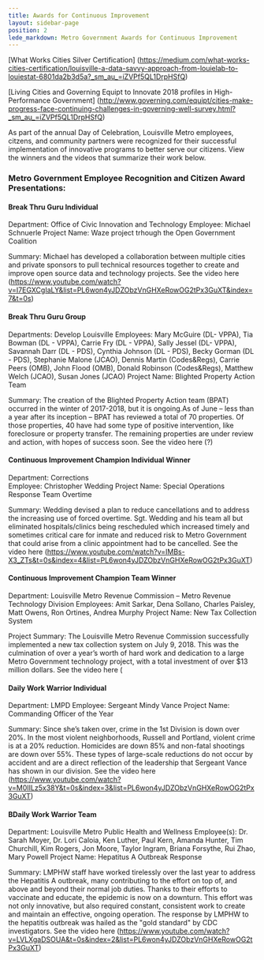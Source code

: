 ```yaml
---
title: Awards for Continuous Improvement
layout: sidebar-page
position: 2
lede_markdown: Metro Government Awards for Continuous Improvement
---
```


[What Works Cities Silver Certification] (https://medium.com/what-works-cities-certification/louisville-a-data-savvy-approach-from-louielab-to-louiestat-6801da2b3d5a?_sm_au_=iZVPf5QL1DrpHSfQ)

[Living Cities and Governing Equipt to Innovate 2018 profiles in High-Performance Government] (http://www.governing.com/equipt/cities-make-progress-face-continuing-challenges-in-governing-well-survey.html?_sm_au_=iZVPf5QL1DrpHSfQ)

As part of the annual Day of Celebration, Louisville Metro employees, citzens, and community partners were recognized for their successful implementation of innovative programs to better serve our citizens. View the winners and the videos that summarize their work below.

### Metro Government Employee Recognition and Citizen Award Presentations:

#### Break Thru Guru Individual
Department: Office of Civic Innovation and Technology 
Employee: Michael Schnuerle 
Project Name: Waze project trhough the Open Government Coalition  

Summary: Michael has developed a collaboration between multiple cities and private sponsors to pull technical resources together to create and improve open source data and technology projects. See the video here (https://www.youtube.com/watch?v=I7EGXCgIaLY&list=PL6won4yJDZObzVnGHXeRowOG2tPx3GuXT&index=7&t=0s) 

#### Break Thru Guru Group
Departments: Develop Louisville 
Employees: Mary McGuire (DL- VPPA), Tia Bowman (DL - VPPA), Carrie Fry (DL - VPPA), Sally Jessel (DL- VPPA), Savannah Darr (DL - PDS), Cynthia Johnson (DL - PDS), Becky Gorman (DL - PDS), Stephanie Malone (JCAO), Dennis Martin (Codes&Regs), Carrie Peers (OMB), John Flood (OMB), Donald Robinson (Codes&Regs), Matthew Welch (JCAO), Susan Jones (JCAO)
Project Name: Blighted Property Action Team  

Summary: The creation of the Blighted Property Action team (BPAT) occurred in the winter of 2017-2018, but it is ongoing.As of June – less than a year after its inception – BPAT has reviewed a total of 70 properties. Of those properties, 40 have had some type of positive intervention, like foreclosure or property transfer. The remaining properties are under review and action, with hopes of success soon. See the video here (?)

#### Continuous Improvement Champion Individual Winner
Department: Corrections  
Employee: Christopher Wedding
Project Name: Special Operations Response Team Overtime 

Summary: Wedding devised a plan to reduce cancellations and to address the increasing use of forced overtime. Sgt. Wedding and his team all but eliminated hospitals/clinics being rescheduled which increased timely and sometimes critical care for inmate and reduced risk to Metro Government that could arise from a clinic appointment had to be cancelled. See the video here (https://www.youtube.com/watch?v=IMBs-X3_ZTs&t=0s&index=4&list=PL6won4yJDZObzVnGHXeRowOG2tPx3GuXT)

#### Continuous Improvement Champion Team Winner
Department: Louisville Metro Revenue Commission – Metro Revenue Technology Division
Employees: Amit Sarkar, Dena Sollano, Charles Paisley, Matt Owens, Ron Ortines, Andrea Murphy 
Project Name: New Tax Collection System 

Project Summary: The Louisville Metro Revenue Commission successfully implemented a new tax collection system on July 9, 2018.  This was the culmination of over a year’s worth of hard work and dedication to a large Metro Government technology project, with a total investment of over $13 million dollars. See the video here (

#### Daily Work Warrior Individual
Department: LMPD
Employee: Sergeant Mindy Vance
Project Name:  Commanding Officer of the Year

Summary: Since she’s taken over, crime in the 1st Division is down over 20%. In the most violent neighborhoods, Russell and Portland, violent crime is at a 20% reduction.  Homicides are down 85% and non-fatal shootings are down over 55%. These types of large-scale reductions do not occur by accident and are a direct reflection of the leadership that Sergeant Vance has shown in our division.  See the video here (https://www.youtube.com/watch?v=M0IILz5x38Y&t=0s&index=3&list=PL6won4yJDZObzVnGHXeRowOG2tPx3GuXT)

#### BDaily Work Warrior Team
Department: Louisville Metro Public Health and Wellness
Employee(s): Dr. Sarah Moyer, Dr. Lori Caloia, Ken Luther, Paul Kern, Amanda Hunter, Tim Churchill, Kim Rogers, Jon Moore, Taylor Ingram, Briana Forsythe, Rui Zhao, Mary Powell 
Project Name: Hepatitus A Outbreak Response  

Summary: LMPHW staff have worked tirelessly over the last year to address the Hepatitis A outbreak, many contributing to the effort on top of, and above and beyond their normal job duties.  Thanks to their efforts to vaccinate and educate, the epidemic is now on a downturn. This effort was not only innovative, but also required constant, consistent work to create and maintain an effective, ongoing operation. The response by LMPHW to the hepatitis outbreak was hailed as the "gold standard" by CDC investigators. See the video here (https://www.youtube.com/watch?v=LVLXgaDSOUA&t=0s&index=2&list=PL6won4yJDZObzVnGHXeRowOG2tPx3GuXT)
  

